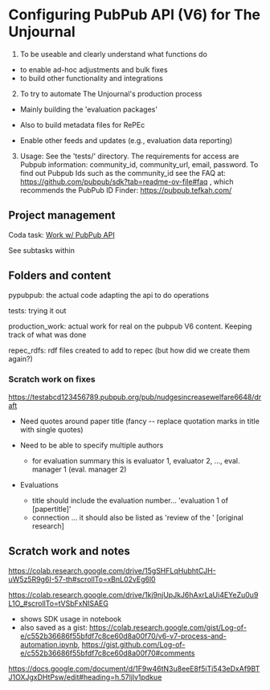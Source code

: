 # Configuring PubPub API (V6) for The Unjournal

1. To be useable and clearly understand what functions do

- to enable ad-hoc adjustments and bulk fixes
- to build other functionality and integrations

2. To try to automate The Unjournal's production process

- Mainly building the 'evaluation packages'

- Also to build metadata files for RePEc
- Enable other feeds and updates (e.g., evaluation data reporting)

3. Usage: See the 'tests/' directory. The requirements for access are Pubpub information: community_id, community_url, email, password. To find out Pubpub Ids such as the community_id see the FAQ at: https://github.com/pubpub/sdk?tab=readme-ov-file#faq , which recommends the PubPub ID Finder:  https://pubpub.tefkah.com/

## Project management

Coda task: [Work w/ PubPub API](https://coda.io/d/_dOyXJoZ6imx#All-unfinished-current-Tasks_tuXFw/r159&view=modal)

See subtasks within

## Folders and content

pypubpub: the actual code adapting the api to do operations

tests: trying it out

production_work: actual work for real on the pubpub V6 content. Keeping track of what was done

repec_rdfs: rdf files created to add to repec (but how did we create them again?)


### Scratch work on fixes

https://testabcd123456789.pubpub.org/pub/nudgesincreasewelfare6648/draft

- Need quotes around paper title (fancy -- replace quotation marks in title with single quotes)

- Need to be able to specify multiple authors
    - for evaluation summary this is evaluator 1, evaluator 2, ..., eval. manager 1 (eval. manager 2)

- Evaluations
    - title should include the evaluation number... 'evaluation 1 of [papertitle]'
    - connection ... it should also be listed as 'review of the ' [original research]



## Scratch work and notes

https://colab.research.google.com/drive/15gSHFLqHubhtCJH-uW5z5R9g6I-57-th#scrollTo=xBnL02vEg6l0

https://colab.research.google.com/drive/1kj9njUpJkJ6hAxrLaUi4EYeZu0u9L1O_#scrollTo=tVSbFxNISAEG
- shows SDK usage in notebook 
- also saved as a gist: https://colab.research.google.com/gist/Log-of-e/c552b36686f55bfdf7c8ce60d8a00f70/v6-v7-process-and-automation.ipynb, https://gist.github.com/Log-of-e/c552b36686f55bfdf7c8ce60d8a00f70#comments

https://docs.google.com/document/d/1F9w46tN3u8eeE8f5iTi543eDxAf9BTJ1OXJgxDHtPsw/edit#heading=h.57ljlv1pdkue





